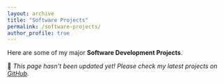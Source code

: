 ```yaml
---
layout: archive
title: "Software Projects"
permalink: /software-projects/
author_profile: true
---
```



Here are some of my major **Software Development Projects**.

🚀 *This page hasn't been updated yet! Please check my latest projects on [GitHub](https://github.com/xthomaswang).*  